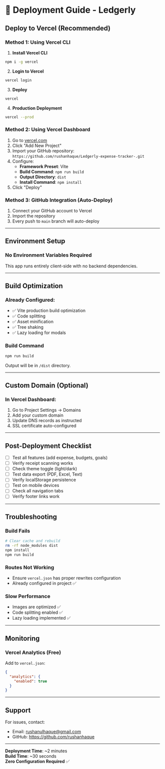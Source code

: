 # 🚀 Deployment Guide - Ledgerly

## Deploy to Vercel (Recommended)

### Method 1: Using Vercel CLI

1. **Install Vercel CLI**
```bash
npm i -g vercel
```

2. **Login to Vercel**
```bash
vercel login
```

3. **Deploy**
```bash
vercel
```

4. **Production Deployment**
```bash
vercel --prod
```

### Method 2: Using Vercel Dashboard

1. Go to [vercel.com](https://vercel.com)
2. Click "Add New Project"
3. Import your GitHub repository: `https://github.com/rushanhaque/Ledgerly-expense-tracker-.git`
4. Configure:
   - **Framework Preset**: Vite
   - **Build Command**: `npm run build`
   - **Output Directory**: `dist`
   - **Install Command**: `npm install`
5. Click "Deploy"

### Method 3: GitHub Integration (Auto-Deploy)

1. Connect your GitHub account to Vercel
2. Import the repository
3. Every push to `main` branch will auto-deploy

---

## Environment Setup

### No Environment Variables Required
This app runs entirely client-side with no backend dependencies.

---

## Build Optimization

### Already Configured:
- ✅ Vite production build optimization
- ✅ Code splitting
- ✅ Asset minification
- ✅ Tree shaking
- ✅ Lazy loading for modals

### Build Command
```bash
npm run build
```

Output will be in `/dist` directory.

---

## Custom Domain (Optional)

### In Vercel Dashboard:
1. Go to Project Settings → Domains
2. Add your custom domain
3. Update DNS records as instructed
4. SSL certificate auto-configured

---

## Post-Deployment Checklist

- [ ] Test all features (add expense, budgets, goals)
- [ ] Verify receipt scanning works
- [ ] Check theme toggle (light/dark)
- [ ] Test data export (PDF, Excel, Text)
- [ ] Verify localStorage persistence
- [ ] Test on mobile devices
- [ ] Check all navigation tabs
- [ ] Verify footer links work

---

## Troubleshooting

### Build Fails
```bash
# Clear cache and rebuild
rm -rf node_modules dist
npm install
npm run build
```

### Routes Not Working
- Ensure `vercel.json` has proper rewrites configuration
- Already configured in project ✅

### Slow Performance
- Images are optimized ✅
- Code splitting enabled ✅
- Lazy loading implemented ✅

---

## Monitoring

### Vercel Analytics (Free)
Add to `vercel.json`:
```json
{
  "analytics": {
    "enabled": true
  }
}
```

---

## Support

For issues, contact:
- Email: rushanulhaque@gmail.com
- GitHub: https://github.com/rushanhaque

---

**Deployment Time**: ~2 minutes  
**Build Time**: ~30 seconds  
**Zero Configuration Required** ✅
